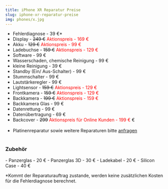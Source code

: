 ```yaml
---
title: iPhone XR Reparatur Preise
slug: iphone-xr-reparatur-preise
img: phones/x.jpg
---
```


- Fehlerdiagnose - 39 €*
- Display - <s>249 €</s><font color=red> Aktionspreis - 169 €</font>
- Akku - <s>129 €</s><font color=red> Aktionspreis - 99 €</font>
- Ladebuchse - <s>159 €</s> <font color=red> Aktionspreis - 129 €</font>
- Software - 99 €
- Wasserschaden, chemische Reinigung - 99 €
- kleine Reinigung - 39 €
- Standby (Ein/ Aus-Schalter) - 99 €
- Stummschalter - 99 €
- Lautstärkeregler - 99 €
- Lightsensor - <s>159 €</s> <font color=red> Aktionspreis - 129 €</font>
- Frontkamera - <s>159  €</s><font color=red> Aktionspreis - 129 €</font>
- Backkamera - <s>199 €</s> <font color=red> Aktionspreis - 159 €</font>
- Backkamera Glas - 99 €
- Datenrettung - 99 €
- Datenübertragung - 69 €
- Backcover - <s>299</s> <font color=red> Aktionspreis für Online Kunden - 199 €</font> €<br><br>
- Platinenreparatur sowie weitere Reparaturen bitte <a href="/kontakt">anfragen</a>
<br></br>
<h3>Zubehör</h3>
- Panzerglas - 20 €
- Panzerglas 3D - 30 €
- Ladekabel - 20 €
- Silicon Case - 40 €

*Kommt der Reparaturauftrag zustande, werden keine zusätzlichen Kosten für die Fehlerdiagnose berechnet.
